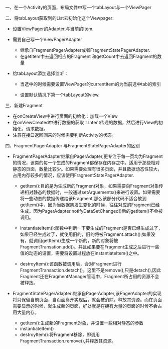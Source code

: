 一、在一个Activity的页面，布局文件中写一个tabLayout与一个ViewPager

二、将tabLayout获取到的List去初始化这个Viewpager:

- 设置ViewPager的Adapter,与当前的Item.

- 需要自己写一个ViewPagerAdapter

  - 继承自FragmentPagerAdapter或者FragmentStatePagerAdapter.
  - 在getItem中去返回相应的Fragment 和getCount中去返回Fragment的数量

- 给tabLayout添加选择监听：

  - 当选中的时候需要设置ViewPager的currentItem的为当前选中tab的索引

  - 设置默认情况下第一个tabLayout的view.

    

三、新建Fragment

- 在onCreateView中进行页面的初始化：加载一个View
- 在onViewCreated中进行数据的获取：Intent传递的数据，然后进行View的初始化，请求数据。
- 注意在接口返回回来的时候需要判断Activity的状态。

四、FragmentPagerAdapter 与FragmentStatePagerAdapter的区别

- FragmentPagerAdapter继承自PagerAdapter,更专注于每一页均为Fragment的情况，该类的每一个生成的Fragment都保存在内存之中。适用于那些相对静态的页面，数量比较少。如果需要处理有很多页面，并且数据动态性较大，占用内存较多的情况，应该使用FragmentStatePagerAdapter.

  - getItem():目的是为生成新的Fragment对象，如果需要向Fragment对象传递相对静态的数据时，一般通过setArguements()来进行设置。如果需要将一些动态的数据传递给该Fragment,那么该部分代码不适合放到getItem()中，因为当数据集发生变化的时候，往往对应的Fragment已经生成。因为PagerAdapter.notifyDataSetChanged()后的getItem()不会被调用。

  - instantiateItem():函数中判断一下要生成的Fragment是否已经生成过了，如果已经生成过了，就使用旧的，旧的将被Fragment.attach();如果没有，就调用getItem()生成一个新的，新的对象将被FragmentTransation.add()。并且如果要在Fragment生成之后进行一些值的动态的设置，需要将设置过程放在instantiateItem()之中。

  - destroyItem():该函数被调用后，会对Fragment进行FragmentTransaction.detach()。这里不是remove(),只是detach(),因此Fragment还在FragmentManager管理中，Fragment所占用的资源不会被释放。

    

- FragmentStatePagerAdapter:继承自PagerAdapter,该PagerAdapter的实现将只保留当前页面，当页面离开实现后，就会被消除，释放其资源。而在页面需要显示的时候，就生成新的页面，好处就是在拥有大量的页面的时候不会占用大量内存。

  - getItem():生成新的Fragment对象，并设置一些相对静态的参数
  - instantiateItem()
  - destroyItem():将Fragment移除，即调用FragmentTransaction.remove(),并释放其资源。                                                